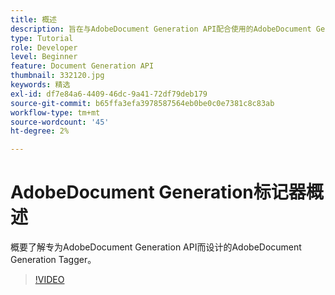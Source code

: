 ```yaml
---
title: 概述
description: 旨在与AdobeDocument Generation API配合使用的AdobeDocument Generation Tagger概述
type: Tutorial
role: Developer
level: Beginner
feature: Document Generation API
thumbnail: 332120.jpg
keywords: 精选
exl-id: df7e84a6-4409-46dc-9a41-72df79deb179
source-git-commit: b65ffa3efa3978587564eb0be0c0e7381c8c83ab
workflow-type: tm+mt
source-wordcount: '45'
ht-degree: 2%

---
```


# AdobeDocument Generation标记器概述

概要了解专为AdobeDocument Generation API而设计的AdobeDocument Generation Tagger。

>[!VIDEO](https://video.tv.adobe.com/v/332120?hidetitle=true)
